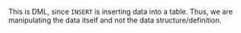 This is DML, since `INSERT` is inserting data into a table. Thus, we are manipulating the data itself and not the data structure/definition. 